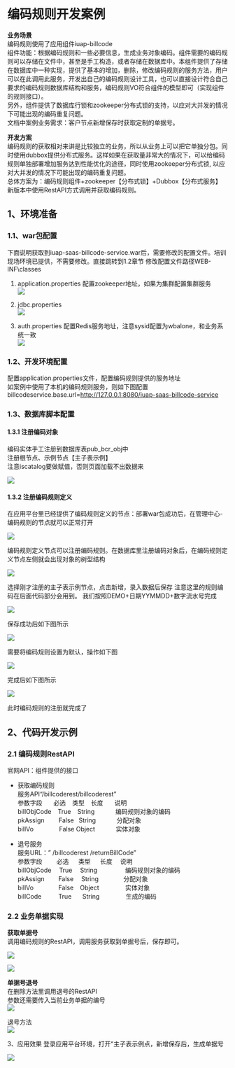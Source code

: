 # 编码规则开发案例

**业务场景**</br>
编码规则使用了应用组件iuap-billcode</br>
组件功能：根据编码规则和一些必要信息，生成业务对象编码。组件需要的编码规则可以存储在文件中，甚至是手工构造，或者存储在数据库中。本组件提供了存储在数据库中一种实现，提供了基本的增加，删除，修改编码规则的服务方法，用户可以在此调用此服务，开发出自己的编码规则设计工具，也可以直接设计符合自己要求的编码规则数据库结构和服务，编码规则VO符合组件的模型即可（实现组件的规则接口）。</br>
另外，组件提供了数据库行锁和zookeeper分布式锁的支持，以应对大并发的情况下可能出现的编码重复问题。</br>
文档中案例业务需求：客户节点新增保存时获取定制的单据号。

**开发方案**</br>
编码规则的获取相对来讲是比较独立的业务，所以从业务上可以把它单独分包。同时使用dubbox提供分布式服务。这样如果在获取量非常大的情况下，可以给编码规则单独部署增加服务达到性能优化的途径，同时使用zookeeper分布式锁, 以应对大并发的情况下可能出现的编码重复问题。</br>
总体方案为：编码规则组件+zookeeper【分布式锁】+Dubbox【分布式服务】</br>
新版本中使用RestAPI方式调用并获取编码规则。

## 1、环境准备

### 1.1、war包配置

下面说明获取到iuap-saas-billcode-service.war后，需要修改的配置文件。培训现场环境已提供，不需要修改。直接跳转到1.2章节
修改配置文件路径WEB-INF\classes
1.	application.properties 配置zookeeper地址，如果为集群配置集群服务</br>
 ![](/articles/application/4-/images/16/image2.png)

2.	jdbc.properties</br>
 ![](/articles/application/4-/images/16/image3.png)

3.	auth.properties 配置Redis服务地址，注意sysid配置为wbalone，和业务系统一致</br>
 ![](/articles/application/4-/images/16/image4.png)

### 1.2、开发环境配置

配置application.properties文件，配置编码规则提供的服务地址</br>
如案例中使用了本机的编码规则服务，则如下图配置</br>
billcodeservice.base.url=http://127.0.0.1:8080/iuap-saas-billcode-service

### 1.3、数据库脚本配置

#### 1.3.1 注册编码对象

编码实体手工注册到数据库表pub_bcr_obj中</br>
注册根节点、示例节点【主子表示例】</br>
注意iscatalog要做赋值，否则页面加载不出数据来

 ![](/articles/application/4-/images/16/image5.png)

#### 1.3.2 注册编码规则定义

在应用平台里已经提供了编码规则定义的节点：部署war包成功后，在管理中心-编码规则的节点就可以正常打开

 ![](/articles/application/4-/images/16/image6.png)

编码规则定义节点可以注册编码规则。在数据库里注册编码对象后，在编码规则定义节点左侧就会出现对象的树型结构

 ![](/articles/application/4-/images/16/image7.png)


选择刚才注册的主子表示例节点，点击新增，录入数据后保存
注意这里的规则编码在后面代码部分会用到。
我们按照DEMO+日期YYMMDD+数字流水号完成

 ![](/articles/application/4-/images/16/image8.png)

保存成功后如下图所示

 ![](/articles/application/4-/images/16/image9.png)

需要将编码规则设置为默认，操作如下图</br>
 
 ![](/articles/application/4-/images/16/image10.png)

完成后如下图所示</br>
 
 ![](/articles/application/4-/images/16/image11.png)

此时编码规则的注册就完成了</br>

## 2、代码开发示例

### 2.1 编码规则RestAPI

官网API：组件提供的接口


- 获取编码规则</br>
服务API“/billcoderest/billcoderest”</br>
参数字段	&ensp; &ensp; 必选	&ensp; 类型	&ensp; 长度	&ensp; &ensp; 说明</br>
billObjCode	&ensp; True	&ensp; String	 &ensp; &ensp; &ensp; &ensp; 	编码规则对象的编码</br>
pkAssign&ensp; &ensp; &ensp; 	False&ensp; 	String	 	&ensp; &ensp; &ensp; &ensp; 分配对象</br>
billVo	&ensp; &ensp; &ensp; &ensp; &ensp; False	 Object	 &ensp; &ensp; &ensp; &ensp; 	实体对象</br>
 

- 退号服务</br>
服务URL：” /billcoderest /returnBillCode”</br>
参数字段	 &ensp;&ensp; &ensp;  必选  &ensp;&ensp;	类型	 &ensp;&ensp; 长度&ensp;&ensp;	说明</br>
billObjCode&ensp;&ensp;	True&ensp;&ensp;	String	 &ensp;&ensp;	&ensp;&ensp;&ensp;&ensp;&ensp;&ensp;编码规则对象的编码</br>
pkAssign&ensp;&ensp;&ensp;&ensp;	False	&ensp;&ensp;String	 &ensp;&ensp;&ensp;	&ensp;&ensp;&ensp;&ensp;分配对象</br>
billVo	 &ensp;&ensp;&ensp;&ensp;&ensp;&ensp;&ensp;  False	   &ensp; Object	 &ensp;&ensp;&ensp;&ensp;&ensp;&ensp;&ensp;&ensp;实体对象</br>
billCode&ensp;&ensp;&ensp;&ensp;&ensp;	True	&ensp;&ensp;&ensp;String		&ensp;&ensp;&ensp;&ensp;&ensp;&ensp;&ensp;&ensp;生成的编码</br>

### 2.2 业务单据实现

**获取单据号</br>**
调用编码规则的RestAPI，调用服务获取到单据号后，保存即可。
 
 ![](/articles/application/4-/images/16/image12.png)

 ![](/articles/application/4-/images/16/image13.png)
 
**单据号退号**</br>
在删除方法里调用退号的RestAPI</br>
参数还需要传入当前业务单据的编号</br>
![](/articles/application/4-/images/16/image14.png) 

退号方法</br>
 ![](/articles/application/4-/images/16/image15.png)

3、应用效果
登录应用平台环境，打开“主子表示例点，新增保存后，生成单据号
 
 ![](/articles/application/4-/images/16/image16.png)
